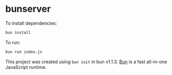 # bunserver

To install dependencies:

```bash
bun install
```

To run:

```bash
bun run index.js
```

This project was created using `bun init` in bun v1.1.3. [Bun](https://bun.sh) is a fast all-in-one JavaScript runtime.
